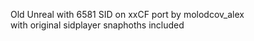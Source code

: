 Old Unreal with 6581 SID on xxCF port by molodcov_alex
<br/> with original sidplayer snaphoths included
